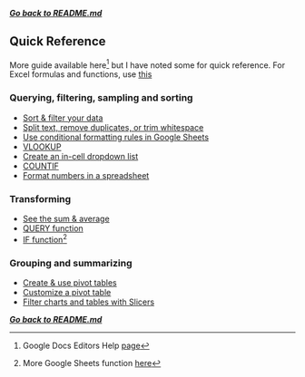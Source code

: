 ***[Go back to README.md](/README.md)***

## Quick Reference

More guide available here[^1] but I have noted some for quick reference. For Excel formulas and functions, use [this](https://support.microsoft.com/en-us/office/formulas-and-functions-294d9486-b332-48ed-b489-abe7d0f9eda9?ui=en-US&rs=en-US&ad=US#id0eaabaaa=errors&ID0EBBD=Functions)


### Querying, filtering, sampling and sorting

- [Sort & filter your data](https://support.google.com/docs/answer/3540681?hl=en&ref_topic=9066125)
- [Split text, remove duplicates, or trim whitespace](https://support.google.com/docs/answer/6325535?hl=en&ref_topic=9066125)
- [Use conditional formatting rules in Google Sheets](https://support.google.com/docs/answer/78413?hl=en&ref_topic=9066125)
- [VLOOKUP](https://support.google.com/docs/answer/3093318?hl=en&ref_topic=9054531#zippy=%2Ctechnical-details)
- [Create an in-cell dropdown list](https://support.google.com/docs/answer/186103?hl=en&ref_topic=9066125)
- [COUNTIF](https://support.google.com/docs/answer/3093480?hl=en&ref_topic=9054531)
- [Format numbers in a spreadsheet](https://support.google.com/docs/answer/56470?hl=en&ref_topic=9055295)

### Transforming

- [See the sum & average](https://support.google.com/docs/answer/66032?hl=en&ref_topic=9054531#zippy=%2Csee-an-example)
- [QUERY function](https://support.google.com/docs/answer/3093343?hl=en&ref_topic=9054531)
- [IF function](https://support.google.com/docs/answer/3093364?hl=en&ref_topic=9054531)[^2]


### Grouping and summarizing

- [Create & use pivot tables](https://support.google.com/docs/answer/1272900?hl=en&ref_topic=9055396)
- [Customize a pivot table](https://support.google.com/docs/answer/7572895?hl=en&ref_topic=9055396)
- [Filter charts and tables with Slicers](https://support.google.com/docs/answer/9245556?hl=en&ref_topic=9055396#zippy=%2Cfilters-filter-views-slicers%2Cexample-slicer)

***[Go back to README.md](/README.md)***

[^1]: Google Docs Editors Help [page](https://support.google.com/docs/topic/9054603?hl=en&ref_topic=1382883)
[^2]: More Google Sheets function [here](https://support.google.com/docs/table/25273?hl=en&ref_topic=9054531)
